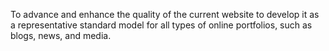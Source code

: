 To advance and enhance the quality of the current website to develop it as a representative standard model for all types of online portfolios, such as blogs, news, and media.